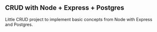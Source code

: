 ## CRUD with Node + Express + Postgres
Little CRUD project to implement basic concepts from Node with Express and Postgres.
